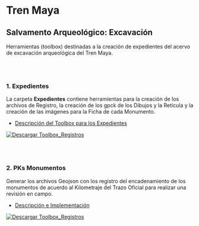 # Tren Maya
## Salvamento Arqueológico: Excavación
Herramientas (toolbox) destinadas a la creación de expedientes del acervo de excavación arqueológica del Tren Maya. 

<br><br>

### 1. Expedientes

La carpeta **Expedientes** contiene herramientas para la creación de los archivos de Registro, la creación de los gpck de los Dibujos y la Retícula y la creación de las imágenes para la Ficha de cada Monumento.

- <a href="https://raw.githack.com/paolazuluaga/TrenMaya/main/Expedientes/ReadMe.html" target="_blank">Descripción del Toolbox para los Expedientes</a>
<a href="https://github.com/paolazuluaga/TrenMaya/raw/main/Expedientes/Expedientes_toolbox.zip" download>
    <img src="https://img.shields.io/badge/Descargar%20Toolbox%20Expedientes-green?style=for-the-badge&logo=download" alt="Descargar Toolbox_Registros">
  </a>

<!-- Añadir más secciones de toolbox según sea necesario -->

<br><br>

### 2. PKs Monumentos

Generar los archivos Geojson con los registro del encadenamiento de los monumentos de acuerdo al Kilometraje del Trazo Oficial para realizar una revisión en campo.

- <a href="https://raw.githack.com/paolazuluaga/TrenMaya/main/PKs_Monumentos/ReadMe.html" target="_blank">Descripción e Implementación</a>
<a href="https://github.com/paolazuluaga/TrenMaya/raw/main/PKs_Monumentos/Pks_Monumentos.zip" download>
    <img src="https://img.shields.io/badge/Descargar%20Toolbox%20PKs-orange?style=for-the-badge&logo=download" alt="Descargar Toolbox_Registros">
  </a>



